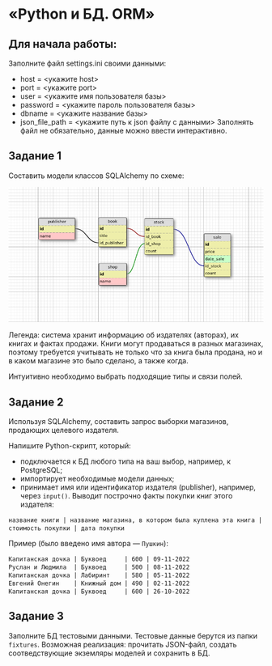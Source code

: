 # «Python и БД. ORM»

## Для начала работы:
Заполните файл settings.ini своими данными:
- host = <укажите host>
- port = <укажите port>
- user = <укажите имя пользователя базы>
- password = <укажите пароль пользователя базы>
- dbname = <укажите название базы>
- json_file_path = <укажите путь к json файлу с данными>
Заполнять файл не обязательно, данные можно ввести интерактивно.

## Задание 1

Составить модели классов SQLAlchemy по схеме:

![](readme/book_publishers_scheme.png)

Легенда: система хранит информацию об издателях (авторах), их книгах и фактах продажи. Книги могут продаваться в разных магазинах, поэтому требуется учитывать не только что за книга была продана, но и в каком магазине это было сделано, а также когда.

Интуитивно необходимо выбрать подходящие типы и связи полей.

## Задание 2

Используя SQLAlchemy, составить запрос выборки магазинов, продающих целевого издателя.

Напишите Python-скрипт, который:

- подключается к БД любого типа на ваш выбор, например, к PostgreSQL;
- импортирует необходимые модели данных;
- принимает имя или идентификатор издателя (publisher), например, через `input()`. Выводит построчно факты покупки книг этого издателя:

```
название книги | название магазина, в котором была куплена эта книга | стоимость покупки | дата покупки
```

Пример (было введено имя автора — `Пушкин`):

```
Капитанская дочка | Буквоед     | 600 | 09-11-2022
Руслан и Людмила  | Буквоед     | 500 | 08-11-2022
Капитанская дочка | Лабиринт    | 580 | 05-11-2022
Евгений Онегин    | Книжный дом | 490 | 02-11-2022
Капитанская дочка | Буквоед     | 600 | 26-10-2022
```

## Задание 3

Заполните БД тестовыми данными.
Тестовые данные берутся из папки `fixtures`. 
Возможная реализация: прочитать JSON-файл, создать соотведствующие экземляры моделей и сохранить в БД.
